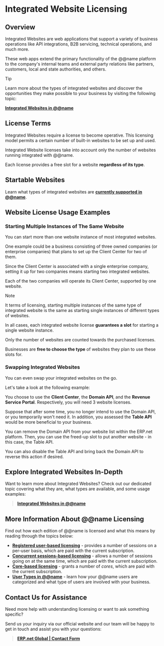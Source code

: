 # Integrated Website Licensing

## Overview

Integrated Websites are web applications that support a variety of business operations like API integrations, B2B servicing, technical operations, and much more.  

These web apps extend the primary functionality of the @@name platform to the company's internal teams and external party relations like partners, customers, local and state authorities, and others.  

> [!Tip]  
> Learn more about the types of integrated websites and discover the opportunities they make possible to your business by visiting the following topic:
> 
> **[Integrated Websites in @@name](~/features/system/integrated-websites.md)**

## License Terms

Integrated Websites require a license to become operative. 
This licensing model permits a certain number of built-in websites to be set up and used.  

Integrated Website licenses take into account only the number of websites running integrated with @@name.  

Each license provides a free slot for a website **regardless of its type**.  

## Startable Websites

Learn what types of integrated websites are [**currently supported in @@name**](~/features/system/integrated-websites.md).  

## Website License Usage Examples

### Starting Multiple Instances of The Same Website

You can start more than one website instance of most integrated websites.

One example could be a business consisting of three owned companies (or enterprise companies) that plans to set up the Client Center for two of them.  

Since the Client Center is associated with a single enterprise company, setting it up for two companies means starting two integrated websites.  

Each of the two companies will operate its Client Center, supported by one website.  

> [!Note]
> 
> It terms of licensing, starting multiple instances of the same type of integrated website is the same as starting single instances of different types of websites.
> 
> In all cases, each integrated website license **guarantees a slot** for starting a single website instance.  
>
> Only the number of websites are counted towards the purchased licenses.
> 
> Businesses are **free to choose the type** of websites they plan to use these slots for.  

### Swapping Integrated Websites

You can even swap your integrated websites on the go.  

Let's take a look at the following example:  

You choose to use the **Client Center**, the **Domain API**, and the **Revenue Service Portal**. 
Respectively, you will need 3 website licenses.  

Suppose that after some time, you no longer intend to use the Domain API, or you temporarily won't need it. 
In addition, you assessed the **Table API** would be more beneficial to your business.  

You can remove the Domain API from your website list within the ERP.net platform. 
Then, you can use the freed-up slot to put another website - in this case, the Table API.  

You can also disable the Table API and bring back the Domain API to reverse this action if desired.  

## Explore Integrated Websites In-Depth

Want to learn more about Integrated Websites? 
Check out our dedicated topic covering what they are, what types are available, and some usage examples:  

> **[Integrated Websites in @@name](~/features/system/integrated-websites.md)**

## More Information About @@name Licensing

Find out how each edition of @@name is licensed and what this means by reading through the topics below:  

* **[Registered user-based licensing](registered-user-based-licensing.md)** - provides a number of sessions on a per-user basis, which are paid with the current subscription. 
* **[Concurrent sessions-based licensing](concurrent-sessions-based-licensing.md)** - allows a number of sessions going on at the same time, which are paid with the current subscription. 
* **[Core-based licensing](core-licensing.md)** - grants a number of *cores*, which are paid with the current subscription. 
* **[User Types in @@name](user-types.md)** - learn how your @@name users are categorized and what type of users are involved with your business.  

## Contact Us for Assistance

Need more help with understanding licensing or want to ask something specific?  

Send us your inquiry via our official website and our team will be happy to get in touch and assist you with your questions:  

> **[ERP.net Global | Contact Form](https://erp.net/contact-us/)**  
